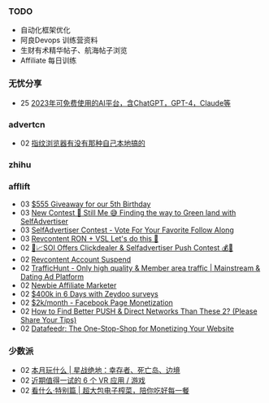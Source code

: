 ### TODO
-  自动化框架优化
-  阿良Devops 训练营资料
-  生财有术精华帖子、航海帖子浏览
-  Affiliate 每日训练

### 无忧分享
<!-- ruyo:START -->
-  25 [2023年可免费使用的AI平台，含ChatGPT，GPT-4，Claude等](https://51.ruyo.net/18350.html)<!-- ruyo:END -->

### advertcn
<!-- advertcn:START -->
-  02 [指纹浏览器有没有那种自己本地搞的](https://www.advertcn.com/forum.php?mod=viewthread&tid=110173)<!-- advertcn:END -->

### zhihu
<!-- zhihu:START -->
<!-- zhihu:END -->

### afflift
<!-- afflift:START -->
-  03 [$555 Giveaway for our 5th Birthday](https://afflift.com/f/threads/555-giveaway-for-our-5th-birthday.10855/)
-  03 [New Contest 🚀 Still Me 😅 Finding the way to Green land with SelfAdvertiser](https://afflift.com/f/threads/new-contest-%F0%9F%9A%80-still-me-%F0%9F%98%85-finding-the-way-to-green-land-with-selfadvertiser.10663/)
-  03 [SelfAdvertiser Contest - Vote For Your Favorite Follow Along](https://afflift.com/f/threads/selfadvertiser-contest-vote-for-your-favorite-follow-along.10857/)
-  03 [Revcontent RON + VSL Let&#39;s do this 🚀](https://afflift.com/f/threads/revcontent-ron-vsl-lets-do-this-%F0%9F%9A%80.9662/)
-  02 [🚀📈SOI Offers Clickdealer &amp; Selfadvertiser Push Contest  💰🤑](https://afflift.com/f/threads/%F0%9F%9A%80%F0%9F%93%88soi-offers-clickdealer-selfadvertiser-push-contest-%F0%9F%92%B0%F0%9F%A4%91.10846/)
-  02 [Revcontent Account Suspend](https://afflift.com/f/threads/revcontent-account-suspend.10833/)
-  02 [TrafficHunt - Only high quality &amp; Member area traffic | Mainstream &amp; Dating Ad Platform](https://afflift.com/f/threads/traffichunt-only-high-quality-member-area-traffic-mainstream-dating-ad-platform.10862/)
-  02 [Newbie Affiliate Marketer](https://afflift.com/f/threads/newbie-affiliate-marketer.10859/)
-  02 [$400k in 6 Days with Zeydoo surveys](https://afflift.com/f/threads/400k-in-6-days-with-zeydoo-surveys.10856/)
-  02 [$2k/month - Facebook Page Monetization](https://afflift.com/f/threads/2k-month-facebook-page-monetization.10637/)
-  02 [How to Find Better PUSH &amp; Direct Networks Than These 2? &lpar;Please Share Your Tips&rpar;](https://afflift.com/f/threads/how-to-find-better-push-direct-networks-than-these-2-please-share-your-tips.10864/)
-  02 [Datafeedr: The One-Stop-Shop for Monetizing Your Website](https://afflift.com/f/threads/datafeedr-the-one-stop-shop-for-monetizing-your-website.10853/)<!-- afflift:END -->

### 少数派
<!-- sspai:START -->
-  02 [本月玩什么 | 星战绝地：幸存者、死亡岛、边境](https://sspai.com/post/79543)
-  02 [近期值得一试的 6 个 VR 应用 / 游戏](https://sspai.com/post/79537)
-  02 [看什么·特别篇 | 超大包电子榨菜，陪你吃好每一餐](https://sspai.com/post/79538)<!-- sspai:END -->
